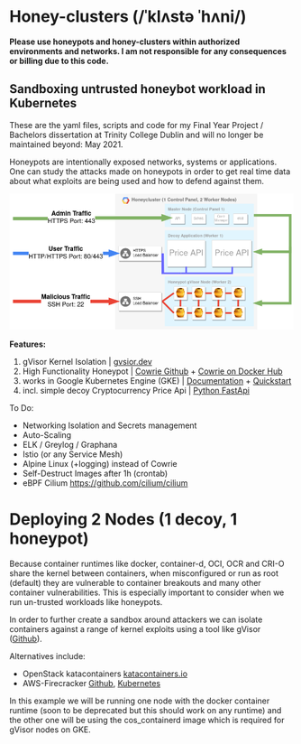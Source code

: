 # Honey-clusters (/ˈklʌstə ˈhʌni/)

**Please use honeypots and honey-clusters within authorized environments and networks. I am not responsible for any consequences or billing due to this code.**

## **Sandboxing untrusted honeybot workload in Kubernetes**

These are the yaml files, scripts and code for my Final Year Project / Bachelors dissertation at Trinity College Dublin and will no longer be maintained beyond: May 2021.

Honeypots are intentionally exposed networks, systems or applications. One can study the attacks made on honeypots in order to get real time data about what exploits are being used  and how to defend against them.

![honey-cluster diagram](https://github.com/s04/Honeynetes/blob/master/images/honey-cluster-diagram.png)

**Features:**
  1.  gVisor Kernel Isolation | [gvsior.dev](https://gvisor.dev/)
  2. High Functionality Honeypot | [Cowrie Github](https://github.com/cowrie/cowrie) + [Cowrie on Docker Hub](https://github.com/cowrie/cowrie)
  3. works in Google Kubernetes Engine (GKE) | [Documentation](https://cloud.google.com/kubernetes-engine) + [Quickstart](https://cloud.google.com/kubernetes-engine/docs/quickstart) 
  4. incl. simple decoy Cryptocurrency Price Api | [Python FastApi](https://fastapi.tiangolo.com/)

To Do:

- Networking Isolation and Secrets management
- Auto-Scaling
- ELK / Greylog / Graphana
- Istio (or any Service Mesh)
- Alpine Linux (+logging) instead of Cowrie
- Self-Destruct Images after 1h (crontab)
- eBPF Cilium https://github.com/cilium/cilium

# Deploying 2 Nodes (1 decoy, 1 honeypot)

Because container runtimes like docker, container-d, OCI, OCR and CRI-O share the kernel between containers, when misconfigured or run as root (default) they are vulnerable to container breakouts and many other container vulnerabilities. This is especially important to consider when we run un-trusted workloads like honeypots.

In order to further create a sandbox around attackers we can isolate containers against a range of kernel exploits using a tool like gVisor ([Github](https://github.com/google/gvisor)). 

Alternatives include:
- OpenStack katacontainers [katacontainers.io](https://katacontainers.io/)
- AWS-Firecracker [Github](https://github.com/firecracker-microvm/firecracker), [Kubernetes](https://github.com/weaveworks/ignite)

In this example we will be running one node with the docker container runtime (soon to be deprecated but this should work on any runtime) and the other one will be using the cos_containerd image which is required for gVisor nodes on GKE.



